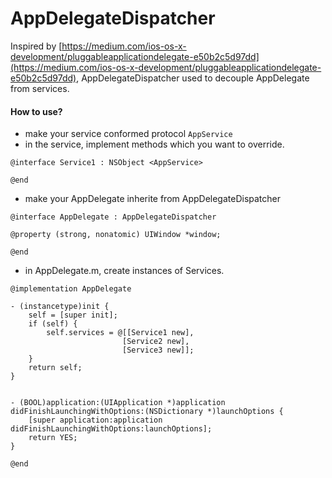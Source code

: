 # AppDelegateDispatcher
Inspired by [https://medium.com/ios-os-x-development/pluggableapplicationdelegate-e50b2c5d97dd](https://medium.com/ios-os-x-development/pluggableapplicationdelegate-e50b2c5d97dd), AppDelegateDispatcher used to decouple AppDelegate from services.

#### How to use?
* make your service conformed protocol `AppService`
* in the service, implement methods which you want to override.

```
@interface Service1 : NSObject <AppService>

@end
```

* make your AppDelegate inherite from AppDelegateDispatcher

```
@interface AppDelegate : AppDelegateDispatcher

@property (strong, nonatomic) UIWindow *window;

@end

```

* in AppDelegate.m, create instances of Services.

```
@implementation AppDelegate

- (instancetype)init {
    self = [super init];
    if (self) {
        self.services = @[[Service1 new],
                         [Service2 new],
                         [Service3 new]];
    }
    return self;
}


- (BOOL)application:(UIApplication *)application didFinishLaunchingWithOptions:(NSDictionary *)launchOptions {
    [super application:application didFinishLaunchingWithOptions:launchOptions];
    return YES;
}

@end

```
